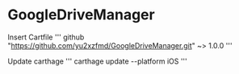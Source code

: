 # GoogleDriveManager
Insert Cartfile
''' 
github "https://github.com/yu2xzfmd/GoogleDriveManager.git" ~> 1.0.0
'''

Update carthage
'''
carthage update --platform iOS
'''
